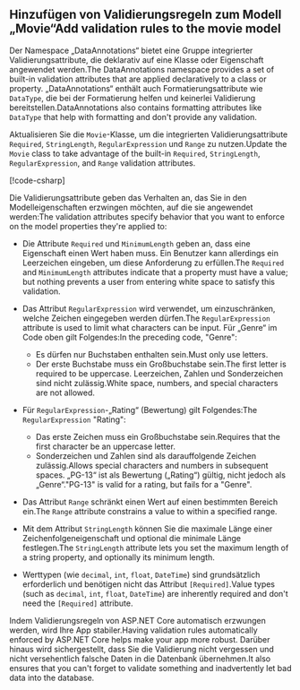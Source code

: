 <!-- USED in RP and MVC tutorial -->

## <a name="add-validation-rules-to-the-movie-model"></a><span data-ttu-id="aff8e-101">Hinzufügen von Validierungsregeln zum Modell „Movie“</span><span class="sxs-lookup"><span data-stu-id="aff8e-101">Add validation rules to the movie model</span></span>

<span data-ttu-id="aff8e-102">Der Namespace „DataAnnotations“ bietet eine Gruppe integrierter Validierungsattribute, die deklarativ auf eine Klasse oder Eigenschaft angewendet werden.</span><span class="sxs-lookup"><span data-stu-id="aff8e-102">The DataAnnotations namespace provides a set of built-in validation attributes that are applied declaratively to a class or property.</span></span> <span data-ttu-id="aff8e-103">„DataAnnotations“ enthält auch Formatierungsattribute wie `DataType`, die bei der Formatierung helfen und keinerlei Validierung bereitstellen.</span><span class="sxs-lookup"><span data-stu-id="aff8e-103">DataAnnotations also contains formatting attributes like `DataType` that help with formatting and don't provide any validation.</span></span>

<span data-ttu-id="aff8e-104">Aktualisieren Sie die `Movie`-Klasse, um die integrierten Validierungsattribute `Required`, `StringLength`, `RegularExpression` und `Range` zu nutzen.</span><span class="sxs-lookup"><span data-stu-id="aff8e-104">Update the `Movie` class to take advantage of the built-in `Required`, `StringLength`, `RegularExpression`, and `Range` validation attributes.</span></span>

[!code-csharp[](~/tutorials/first-mvc-app/start-mvc/sample/MvcMovie22/Models/MovieDateRatingDA.cs?name=snippet1)]

<span data-ttu-id="aff8e-105">Die Validierungsattribute geben das Verhalten an, das Sie in den Modelleigenschaften erzwingen möchten, auf die sie angewendet werden:</span><span class="sxs-lookup"><span data-stu-id="aff8e-105">The validation attributes specify behavior that you want to enforce on the model properties they're applied to:</span></span>

* <span data-ttu-id="aff8e-106">Die Attribute `Required` und `MinimumLength` geben an, dass eine Eigenschaft einen Wert haben muss. Ein Benutzer kann allerdings ein Leerzeichen eingeben, um diese Anforderung zu erfüllen.</span><span class="sxs-lookup"><span data-stu-id="aff8e-106">The `Required` and `MinimumLength` attributes indicate that a property must have a value; but nothing prevents a user from entering white space to satisfy this validation.</span></span>
* <span data-ttu-id="aff8e-107">Das Attribut `RegularExpression` wird verwendet, um einzuschränken, welche Zeichen eingegeben werden dürfen.</span><span class="sxs-lookup"><span data-stu-id="aff8e-107">The `RegularExpression` attribute is used to limit what characters can be input.</span></span> <span data-ttu-id="aff8e-108">Für „Genre“ im Code oben gilt Folgendes:</span><span class="sxs-lookup"><span data-stu-id="aff8e-108">In the preceding code, "Genre":</span></span>

  * <span data-ttu-id="aff8e-109">Es dürfen nur Buchstaben enthalten sein.</span><span class="sxs-lookup"><span data-stu-id="aff8e-109">Must only use letters.</span></span>
  * <span data-ttu-id="aff8e-110">Der erste Buchstabe muss ein Großbuchstabe sein.</span><span class="sxs-lookup"><span data-stu-id="aff8e-110">The first letter is required to be uppercase.</span></span> <span data-ttu-id="aff8e-111">Leerzeichen, Zahlen und Sonderzeichen sind nicht zulässig.</span><span class="sxs-lookup"><span data-stu-id="aff8e-111">White space, numbers, and special characters are not allowed.</span></span>

* <span data-ttu-id="aff8e-112">Für `RegularExpression`-„Rating“ (Bewertung) gilt Folgendes:</span><span class="sxs-lookup"><span data-stu-id="aff8e-112">The `RegularExpression` "Rating":</span></span>

  * <span data-ttu-id="aff8e-113">Das erste Zeichen muss ein Großbuchstabe sein.</span><span class="sxs-lookup"><span data-stu-id="aff8e-113">Requires that the first character be an uppercase letter.</span></span>
  * <span data-ttu-id="aff8e-114">Sonderzeichen und Zahlen sind als darauffolgende Zeichen zulässig.</span><span class="sxs-lookup"><span data-stu-id="aff8e-114">Allows special characters and numbers in  subsequent spaces.</span></span> <span data-ttu-id="aff8e-115">„PG-13“ ist als Bewertung („Rating“) gültig, nicht jedoch als „Genre“.</span><span class="sxs-lookup"><span data-stu-id="aff8e-115">"PG-13" is valid for a rating, but fails for a "Genre".</span></span>

* <span data-ttu-id="aff8e-116">Das Attribut `Range` schränkt einen Wert auf einen bestimmten Bereich ein.</span><span class="sxs-lookup"><span data-stu-id="aff8e-116">The `Range` attribute constrains a value to within a specified range.</span></span>
* <span data-ttu-id="aff8e-117">Mit dem Attribut `StringLength` können Sie die maximale Länge einer Zeichenfolgeneigenschaft und optional die minimale Länge festlegen.</span><span class="sxs-lookup"><span data-stu-id="aff8e-117">The `StringLength` attribute lets you set the maximum length of a string property, and optionally its minimum length.</span></span>
* <span data-ttu-id="aff8e-118">Werttypen (wie `decimal`, `int`, `float`, `DateTime`) sind grundsätzlich erforderlich und benötigen nicht das Attribut `[Required]`.</span><span class="sxs-lookup"><span data-stu-id="aff8e-118">Value types (such as `decimal`, `int`, `float`, `DateTime`) are inherently required and don't need the `[Required]` attribute.</span></span>

<span data-ttu-id="aff8e-119">Indem Validierungsregeln von ASP.NET Core automatisch erzwungen werden, wird Ihre App stabiler.</span><span class="sxs-lookup"><span data-stu-id="aff8e-119">Having validation rules automatically enforced by ASP.NET Core helps make your app more robust.</span></span> <span data-ttu-id="aff8e-120">Darüber hinaus wird sichergestellt, dass Sie die Validierung nicht vergessen und nicht versehentlich falsche Daten in die Datenbank übernehmen.</span><span class="sxs-lookup"><span data-stu-id="aff8e-120">It also ensures that you can't forget to validate something and inadvertently let bad data into the database.</span></span>
